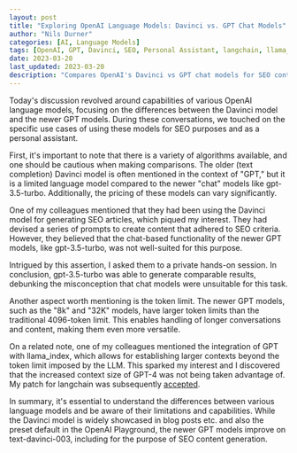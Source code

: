 ```yaml
---
layout: post
title: "Exploring OpenAI Language Models: Davinci vs. GPT Chat Models"
author: "Nils Durner"
categories: [AI, Language Models]
tags: [OpenAI, GPT, Davinci, SEO, Personal Assistant, langchain, llama_index]
date: 2023-03-20
last_updated: 2023-03-20
description: "Compares OpenAI's Davinci vs GPT chat models for SEO content and personal assistant tasks, highlighting token limits, llama_index integration, and patch success."
---
```


Today's discussion revolved around capabilities of various OpenAI language models, focusing on the differences between the Davinci model and the newer GPT models. During these conversations, we touched on the specific use cases of using these models for SEO purposes and as a personal assistant.

First, it's important to note that there is a variety of algorithms available, and one should be cautious when making comparisons. The older (text completion) Davinci model is often mentioned in the context of "GPT," but it is a limited language model compared to the newer "chat" models like gpt-3.5-turbo. Additionally, the pricing of these models can vary significantly.

One of my colleagues mentioned that they had been using the Davinci model for generating SEO articles, which piqued my interest. They had devised a series of prompts to create content that adhered to SEO criteria. However, they believed that the chat-based functionality of the newer GPT models, like gpt-3.5-turbo, was not well-suited for this purpose.

Intrigued by this assertion, I asked them to a private hands-on session. In conclusion, gpt-3.5-turbo was able to generate comparable results, debunking the misconception that chat models were unsuitable for this task.

Another aspect worth mentioning is the token limit. The newer GPT models, such as the "8k" and "32K" models, have larger token limits than the traditional 4096-token limit. This enables handling of longer conversations and content, making them even more versatile.

On a related note, one of my colleagues mentioned the integration of GPT with llama_index, which allows for establishing larger contexts beyond the token limit imposed by the LLM. This sparked my interest and I discovered that the increased context size of GPT-4 was not being taken advantage of. My patch for langchain was subsequently [accepted](https://github.com/hwchase17/langchain/pull/1778#pullrequestreview-1347503985).

In summary, it's essential to understand the differences between various language models and be aware of their limitations and capabilities. While the Davinci model is widely showcased in blog posts etc. and also the preset default in the OpenAI Playground, the newer GPT models improve on text-davinci-003, including for the purpose of SEO content generation.